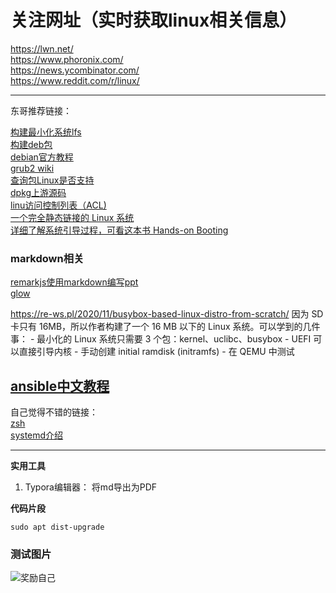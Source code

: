 
# 关注网址（实时获取linux相关信息）
https://lwn.net/  
https://www.phoronix.com/  
https://news.ycombinator.com/  
https://www.reddit.com/r/linux/

---
东哥推荐链接：

[构建最小化系统lfs](https://bf.mengyan1223.wang/lfs/zh_CN/10.0/LFS-BOOK.html#ch-tools-kernfs)  
[构建deb包](https://www.debian.org/doc/manuals/maint-guide/start.zh-cn.html#needprogs)  
[debian官方教程](https://www.debian.org/doc/manuals/debian-reference/ch01.zh-cn.html)  
[grub2 wiki](https://help.ubuntu.com/community/Grub2/Setup)  
[查询包Linux是否支持](https://pkgs.org/)  
[dpkg上游源码](https://git.dpkg.org/cgit/)  
[linu访问控制列表（ACL)](https://www.redhat.com/sysadmin/linux-access-control-lists)  
[一个完全静态链接的 Linux 系统](https://github.com/oasislinux/oasis)  
[详细了解系统引导过程，可看这本书 Hands-on Booting](https://www.apress.com/gp/book/9781484258897)  
### markdown相关
[remarkjs使用markdown编写ppt](https://github.com/remarkjs/remark)  
[glow](https://github.com/charmbracelet/glow)  



https://re-ws.pl/2020/11/busybox-based-linux-distro-from-scratch/
因为 SD 卡只有 16MB，所以作者构建了一个 16 MB 以下的 Linux 系统。可以学到的几件事：
\- 最小化的 Linux 系统只需要 3 个包：kernel、uclibc、busybox
\- UEFI 可以直接引导内核
\- 手动创建 initial ramdisk (initramfs)
\- 在 QEMU 中测试

[ansible中文教程](http://www.ansible.com.cn/docs/intro_inventory.html)  
---
自己觉得不错的链接：  
[zsh](https://github.com/ohmyzsh/ohmyzsh)  
[systemd介绍](http://www.ruanyifeng.com/blog/2016/03/systemd-tutorial-commands.html)

---
**实用工具**
1. Typora编辑器： 将md导出为PDF


**代码片段**

`sudo apt dist-upgrade`

### 测试图片
![奖励自己](test.jpg)